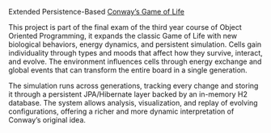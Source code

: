 Extended Persistence-Based [Conway’s Game of Life](https://en.wikipedia.org/wiki/Conway%27s_Game_of_Life)

This project is part of the final exam of the third year course of Object Oriented Programming, it expands the classic Game of Life with new biological behaviors, energy dynamics, and persistent simulation. Cells gain individuality through types and moods that affect how they survive, interact, and evolve. The environment influences cells through energy exchange and global events that can transform the entire board in a single generation.

The simulation runs across generations, tracking every change and storing it through a persistent JPA/Hibernate layer backed by an in-memory H2 database. The system allows analysis, visualization, and replay of evolving configurations, offering a richer and more dynamic interpretation of Conway’s original idea.
